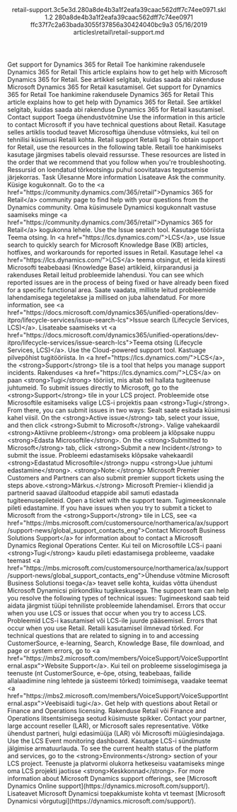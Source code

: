 <?xml version="1.0" encoding="UTF-8"?>
<xliff xmlns:logoport="urn:logoport:xliffeditor:xliff-extras:1.0" xmlns:tilt="urn:logoport:xliffeditor:tilt-non-translatables:1.0" xmlns:xsi="http://www.w3.org/2001/XMLSchema-instance" xmlns="urn:oasis:names:tc:xliff:document:1.2" xmlns:xliffext="urn:microsoft:content:schema:xliffextensions" version="1.2" xsi:schemaLocation="urn:oasis:names:tc:xliff:document:1.2 xliff-core-1.2-transitional.xsd">
  <file datatype="xml" source-language="en-US" original="retail-support.md" target-language="et-EE">
    <header>
      <tool tool-company="Microsoft" tool-version="1.0-7889195" tool-name="mdxliff" tool-id="mdxliff"/>
      <xliffext:skl_file_name>retail-support.3c5e3d.280a8de4b3a1f2eafa39caac562dff7c74ee0971.skl</xliffext:skl_file_name>
      <xliffext:version>1.2</xliffext:version>
      <xliffext:ms.openlocfilehash>280a8de4b3a1f2eafa39caac562dff7c74ee0971</xliffext:ms.openlocfilehash>
      <xliffext:ms.sourcegitcommit>ffc37f7c2a63bada3055f37856a30424040bc9a3</xliffext:ms.sourcegitcommit>
      <xliffext:ms.lasthandoff>05/16/2019</xliffext:ms.lasthandoff>
      <xliffext:ms.openlocfilepath>articles\retail\retail-support.md</xliffext:ms.openlocfilepath>
    </header>
    <body>
      <group extype="content" id="content">
        <trans-unit xml:space="preserve" translate="yes" id="101" restype="x-metadata">
          <source>Get support for Dynamics 365 for Retail</source>
        <target logoport:matchpercent="101" state="translated" state-qualifier="leveraged-tm">Toe hankimine rakendusele Dynamics 365 for Retail</target></trans-unit>
        <trans-unit xml:space="preserve" translate="yes" id="102" restype="x-metadata">
          <source>This article explains how to get help with Microsoft Dynamics 365 for Retail.</source>
        <target logoport:matchpercent="101" state="translated" state-qualifier="leveraged-tm">See artikkel selgitab, kuidas saada abi rakenduse Microsoft Dynamics 365 for Retail kasutamisel.</target></trans-unit>
        <trans-unit xml:space="preserve" translate="yes" id="103">
          <source>Get support for Dynamics 365 for Retail</source>
        <target logoport:matchpercent="101" state="translated" state-qualifier="leveraged-tm">Toe hankimine rakendusele Dynamics 365 for Retail</target></trans-unit>
        <trans-unit xml:space="preserve" translate="yes" id="104">
          <source>This article explains how to get help with Dynamics 365 for Retail.</source>
        <target logoport:matchpercent="101" state="translated" state-qualifier="leveraged-tm">See artikkel selgitab, kuidas saada abi rakenduse Dynamics 365 for Retail kasutamisel.</target></trans-unit>
        <trans-unit xml:space="preserve" translate="yes" id="105">
          <source>Contact support</source>
        <target logoport:matchpercent="101" state="translated" state-qualifier="leveraged-tm">Toega ühendustvõtmine</target></trans-unit>
        <trans-unit xml:space="preserve" translate="yes" id="106">
          <source>Use the information in this article to contact Microsoft if you have technical questions about Retail.</source>
        <target logoport:matchpercent="101" state="translated" state-qualifier="leveraged-tm">Kasutage selles artiklis toodud teavet Microsoftiga ühenduse võtmsieks, kui teil on tehnilisi küsimusi Retaili kohta.</target></trans-unit>
        <trans-unit xml:space="preserve" translate="yes" id="107">
          <source>Retail support</source>
        <target logoport:matchpercent="101" state="translated" state-qualifier="leveraged-tm">Retaili tugi</target></trans-unit>
        <trans-unit xml:space="preserve" translate="yes" id="108">
          <source>To obtain support for Retail, use the resources in the following table.</source>
        <target logoport:matchpercent="101" state="translated" state-qualifier="leveraged-tm">Retaili toe hankimiseks kasutage järgmises tabelis olevaid ressursse.</target></trans-unit>
        <trans-unit xml:space="preserve" translate="yes" id="109">
          <source>These resources are listed in the order that we recommend that you follow when you're troubleshooting.</source>
        <target logoport:matchpercent="101" state="translated" state-qualifier="leveraged-tm">Ressursid on loendatud tõrkeotsingu puhul soovitatavas tegutsemise järjekorras.</target></trans-unit>
        <trans-unit xml:space="preserve" translate="yes" id="110">
          <source>Task</source>
        <target logoport:matchpercent="101" state="translated" state-qualifier="leveraged-tm">Ülesanne</target></trans-unit>
        <trans-unit xml:space="preserve" translate="yes" id="111">
          <source>More information</source>
        <target logoport:matchpercent="101" state="translated" state-qualifier="leveraged-tm">Lisateave</target></trans-unit>
        <trans-unit xml:space="preserve" translate="yes" id="112">
          <source>Ask the community.</source>
        <target logoport:matchpercent="101" state="translated" state-qualifier="leveraged-tm">Küsige kogukonnalt.</target></trans-unit>
        <trans-unit xml:space="preserve" translate="yes" id="113">
          <source>Go to the <bpt id="p1">&lt;a href="https://community.dynamics.com/365/retail"&gt;</bpt>Dynamics 365 for Retail<ept id="p1">&lt;/a&gt;</ept> community page to find help with your questions from the Dynamics community.</source>
        <target logoport:matchpercent="101" state="translated" state-qualifier="leveraged-tm">Oma küsimusele Dynamicsi kogukonnalt vastuse saamiseks minge <bpt id="p1">&lt;a href="https://community.dynamics.com/365/retail"&gt;</bpt>Dynamics 365 for Retail<ept id="p1">&lt;/a&gt;</ept> kogukonna lehele.</target></trans-unit>
        <trans-unit xml:space="preserve" translate="yes" id="114">
          <source>Use the Issue search tool.</source>
        <target logoport:matchpercent="101" state="translated" state-qualifier="leveraged-tm">Kasutage tööriista Teema otsing.</target></trans-unit>
        <trans-unit xml:space="preserve" translate="yes" id="115">
          <source>In <bpt id="p1">&lt;a href="https://lcs.dynamics.com/"&gt;</bpt>LCS<ept id="p1">&lt;/a&gt;</ept>, use Issue search to quickly search for Microsoft Knowledge Base (KB) articles, hotfixes, and workarounds for reported issues in Retail.</source>
        <target logoport:matchpercent="101" state="translated" state-qualifier="leveraged-tm">Kasutage lehel <bpt id="p1">&lt;a href="https://lcs.dynamics.com/"&gt;</bpt>LCS<ept id="p1">&lt;/a&gt;</ept> teema otsingut, et leida kiiresti Microsofti teabebaasi (Knowledge Base) artikleid, kiirparandusi ja rakenduses Retail leitud probleemide lahendusi.</target></trans-unit>
        <trans-unit xml:space="preserve" translate="yes" id="116">
          <source>You can see which reported issues are in the process of being fixed or have already been fixed for a specific functional area.</source>
        <target logoport:matchpercent="101" state="translated" state-qualifier="leveraged-tm">Saate vaadata, milliste leitud probleemide lahendamisega tegeletakse ja millised on juba lahendatud.</target></trans-unit>
        <trans-unit xml:space="preserve" translate="yes" id="117">
          <source>For more information, see <bpt id="p1">&lt;a href="https://docs.microsoft.com/dynamics365/unified-operations/dev-itpro/lifecycle-services/issue-search-lcs"&gt;</bpt>Issue search (Lifecycle Services, LCS)<ept id="p1">&lt;/a&gt;</ept>.</source>
        <target logoport:matchpercent="101" state="translated" state-qualifier="leveraged-tm">Lisateabe saamiseks vt <bpt id="p1">&lt;a href="https://docs.microsoft.com/dynamics365/unified-operations/dev-itpro/lifecycle-services/issue-search-lcs"&gt;</bpt>Teema otsing (Lifecycle Services, LCS)<ept id="p1">&lt;/a&gt;</ept>.</target></trans-unit>
        <trans-unit xml:space="preserve" translate="yes" id="118">
          <source>Use the Cloud-powered support tool.</source>
        <target logoport:matchpercent="101" state="translated" state-qualifier="leveraged-tm">Kastuage pilvepõhist tugitööriista.</target></trans-unit>
        <trans-unit xml:space="preserve" translate="yes" id="119">
          <source>In <bpt id="p1">&lt;a href="https://lcs.dynamics.com/"&gt;</bpt>LCS<ept id="p1">&lt;/a&gt;</ept>, the <bpt id="p2">&lt;strong&gt;</bpt>Support<ept id="p2">&lt;/strong&gt;</ept> tile is a tool that helps you manage support incidents.</source>
        <target logoport:matchpercent="101" state="translated" state-qualifier="leveraged-tm">Rakenduses <bpt id="p1">&lt;a href="https://lcs.dynamics.com/"&gt;</bpt>LCS<ept id="p1">&lt;/a&gt;</ept> on paan <bpt id="p2">&lt;strong&gt;</bpt>Tugi<ept id="p2">&lt;/strong&gt;</ept> tööriist, mis aitab teil hallata tugiteenuse juhtumeid.</target></trans-unit>
        <trans-unit xml:space="preserve" translate="yes" id="120">
          <source>To submit issues directly to Microsoft, go to the <bpt id="p1">&lt;strong&gt;</bpt>Support<ept id="p1">&lt;/strong&gt;</ept> tile in your LCS project.</source>
        <target logoport:matchpercent="101" state="translated" state-qualifier="leveraged-tm">Probleemide otse Microsoftile esitamiseks valige LCS-i projektis paan <bpt id="p1">&lt;strong&gt;</bpt>Tugi<ept id="p1">&lt;/strong&gt;</ept>.</target></trans-unit>
        <trans-unit xml:space="preserve" translate="yes" id="121">
          <source>From there, you can submit issues in two ways:</source>
        <target logoport:matchpercent="101" state="translated" state-qualifier="leveraged-tm">Sealt saate esitada küsimusi kahel viisil.</target></trans-unit>
        <trans-unit xml:space="preserve" translate="yes" id="122">
          <source>On the <bpt id="p1">&lt;strong&gt;</bpt>Active issue<ept id="p1">&lt;/strong&gt;</ept> tab, select your issue, and then click <bpt id="p2">&lt;strong&gt;</bpt>Submit to Microsoft<ept id="p2">&lt;/strong&gt;</ept>.</source>
        <target logoport:matchpercent="101" state="translated" state-qualifier="leveraged-tm">Valige vahekaardil <bpt id="p1">&lt;strong&gt;</bpt>Aktiivne probleem<ept id="p1">&lt;/strong&gt;</ept> oma probleem ja klõpsake nuppu <bpt id="p2">&lt;strong&gt;</bpt>Edasta Microsoftile<ept id="p2">&lt;/strong&gt;</ept>.</target></trans-unit>
        <trans-unit xml:space="preserve" translate="yes" id="123">
          <source>On the <bpt id="p1">&lt;strong&gt;</bpt>Submitted to Microsoft<ept id="p1">&lt;/strong&gt;</ept> tab, click <bpt id="p2">&lt;strong&gt;</bpt>Submit a new Incident<ept id="p2">&lt;/strong&gt;</ept> to submit the issue.</source>
        <target logoport:matchpercent="101" state="translated" state-qualifier="leveraged-tm">Probleemi edastamiseks klõpsake vahekaardil <bpt id="p1">&lt;strong&gt;</bpt>Edastatud Microsoftile<ept id="p1">&lt;/strong&gt;</ept> nuppu <bpt id="p2">&lt;strong&gt;</bpt>Uue juhtumi edastamine<ept id="p2">&lt;/strong&gt;</ept>.</target></trans-unit>
        <trans-unit xml:space="preserve" translate="yes" id="124">
          <source><bpt id="p1">&lt;strong&gt;</bpt>Note:<ept id="p1">&lt;/strong&gt;</ept> Microsoft Premier Customers and Partners can also submit premier support tickets using the steps above.</source><target logoport:matchpercent="98" state="translated" state-qualifier="fuzzy-match"><bpt id="p1">&lt;strong&gt;</bpt>Märkus.<ept id="p1">&lt;/strong&gt;</ept> Microsoft Premier-i kliendid ja partnerid saavad ülaltoodud etappide abil samuti edastada tugiteenusepileteid.</target>
        </trans-unit>
        <trans-unit xml:space="preserve" translate="yes" id="125">
          <source>Open a ticket with the support team.</source>
        <target logoport:matchpercent="101" state="translated" state-qualifier="leveraged-tm">Tugimeeskonnale pileti edastamine.</target></trans-unit>
        <trans-unit xml:space="preserve" translate="yes" id="126">
          <source>If you have issues when you try to submit a ticket to Microsoft from the <bpt id="p1">&lt;strong&gt;</bpt>Support<ept id="p1">&lt;/strong&gt;</ept> tile in LCS, see <bpt id="p2">&lt;a href="https://mbs.microsoft.com/customersource/northamerica/ax/support/support-news/global_support_contacts_eng"&gt;</bpt>Contact Microsoft Business Solutions Support<ept id="p2">&lt;/a&gt;</ept> for information about to contact a Microsoft Dynamics Regional Operations Center.</source>
        <target logoport:matchpercent="101" state="translated" state-qualifier="leveraged-tm">Kui teil on Microsoftile LCS-i paani <bpt id="p1">&lt;strong&gt;</bpt>Tugi<ept id="p1">&lt;/strong&gt;</ept> kaudu pileti edastamisega probleeme, vaadake teemast <bpt id="p2">&lt;a href="https://mbs.microsoft.com/customersource/northamerica/ax/support/support-news/global_support_contacts_eng"&gt;</bpt>Ühenduse võtmine Microsoft Business Solutionsi toega<ept id="p2">&lt;/a&gt;</ept> teavet selle kohta, kuidas võtta ühendust Microsoft Dynamicsi piirkondliku tugikeskusega.</target></trans-unit>
        <trans-unit xml:space="preserve" translate="yes" id="127">
          <source>The support team can help you resolve the following types of technical issues:</source>
        <target logoport:matchpercent="101" state="translated" state-qualifier="leveraged-tm">Tugimeeskond saab teid aidata järgmist tüüpi tehniliste probleemide lahendamisel.</target></trans-unit>
        <trans-unit xml:space="preserve" translate="yes" id="128">
          <source>Errors that occur when you use LCS or issues that occur when you try to access LCS.</source>
        <target logoport:matchpercent="101" state="translated" state-qualifier="leveraged-tm">Probleemid LCS-i kasutamisel või LCS-ile juurde pääsemisel.</target></trans-unit>
        <trans-unit xml:space="preserve" translate="yes" id="129">
          <source>Errors that occur when you use Retail.</source>
        <target logoport:matchpercent="101" state="translated" state-qualifier="leveraged-tm">Retaili kasutamisel ilmnevad tõrked.</target></trans-unit>
        <trans-unit xml:space="preserve" translate="yes" id="130">
          <source>For technical questions that are related to signing in to and accessing CustomerSource, e-learning, Search, Knowledge Base, file download, and page or system errors, go to <bpt id="p1">&lt;a href="https://mbs2.microsoft.com/members/VoiceSupport/VoiceSupportInternal.aspx"&gt;</bpt>Website Support<ept id="p1">&lt;/a&gt;</ept>.</source>
        <target logoport:matchpercent="101" state="translated" state-qualifier="leveraged-tm">Kui teil on probleeme sisselogimisega ja teenuste (nt CustomerSource, e-õpe, otsing, teabebaas, failide allalaadimine ning lehtede ja süsteemi tõrked) toimimisega, vaadake teemat <bpt id="p1">&lt;a href="https://mbs2.microsoft.com/members/VoiceSupport/VoiceSupportInternal.aspx"&gt;</bpt>Veebisaidi tugi<ept id="p1">&lt;/a&gt;</ept>.</target></trans-unit>
        <trans-unit xml:space="preserve" translate="yes" id="131">
          <source>Get help with questions about Retail or Finance and Operations licensing.</source>
        <target logoport:matchpercent="101" state="translated" state-qualifier="leveraged-tm">Rakenduse Retail või Finance and Operations litsentsimisega seotud küsimuste spikker.</target></trans-unit>
        <trans-unit xml:space="preserve" translate="yes" id="132">
          <source>Contact your partner, large account reseller (LAR), or Microsoft sales representative.</source>
        <target logoport:matchpercent="101" state="translated" state-qualifier="leveraged-tm">Võtke ühendust partneri, hulgi edasimüüja (LAR) või Microsofti müügiesindajaga.</target></trans-unit>
        <trans-unit xml:space="preserve" translate="yes" id="133">
          <source>Use the LCS Event monitoring dashboard.</source>
        <target logoport:matchpercent="101" state="translated" state-qualifier="leveraged-tm">Kasutage LCS-i sündmuste jälgimise armatuurlauda.</target></trans-unit>
        <trans-unit xml:space="preserve" translate="yes" id="134">
          <source>To see the current health status of the platform and services, go to the <bpt id="p1">&lt;strong&gt;</bpt>Environments<ept id="p1">&lt;/strong&gt;</ept> section of your LCS project.</source>
        <target logoport:matchpercent="101" state="translated" state-qualifier="leveraged-tm">Teenuste ja platvormi olukorra hetkeseisu vaatamiseks minge oma LCS projekti jaotisse <bpt id="p1">&lt;strong&gt;</bpt>Keskkonnad<ept id="p1">&lt;/strong&gt;</ept>.</target></trans-unit>
        <trans-unit xml:space="preserve" translate="yes" id="135">
          <source>For more information about Microsoft Dynamics support offerings, see <bpt id="p1">[</bpt>Microsoft Dynamics Online support<ept id="p1">](https://dynamics.microsoft.com/support/)</ept>.</source>
        <target logoport:matchpercent="101" state="translated" state-qualifier="leveraged-tm">Lisateavet Microsoft Dynamicsi toepakkumiste kohta vt teemast <bpt id="p1">[</bpt>Microsoft Dynamicsi võrgutugi<ept id="p1">](https://dynamics.microsoft.com/support/)</ept>.</target></trans-unit>
      </group>
    </body>
  </file>
</xliff>